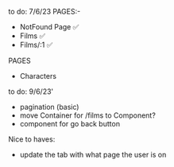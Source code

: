 to do: 7/6/23
PAGES:-

- NotFound Page ✅
- Films ✅
- Films/:1 ✅

PAGES

- Characters

to do: 9/6/23'

- pagination (basic)
- move Container for /films to Component?
- component for go back button

Nice to haves:

- update the tab with what page the user is on
